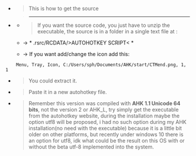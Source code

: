 - > This is how to get the source
- >- ---
   + > If you want the source code, you just have to unzip the executable, the source is in a folder in a single text file at : 

   + -> * .rsrc/RCDATA/>AUTOHOTKEY SCRIPT< *

   + -> If you want add/change the icon add this:

    
```autohotkey
    Menu, Tray, Icon, C:/Users/sph/Documents/AHK/start/CTMend.png, 1, 1
```

 + > You could extract it.
 + > Paste it in a new autohotkey file.
 + > Remember this version was compiled with **AHK 1.1 Unicode 64 bits**, not the version 2 or AHK_L, try simply get the
     executable from the autohotkey website, during the installation maybe the option utf8 will be proposed,
     i had no such option during my AHK installation(no need with the executable) because it is a little bit
     older on other platforms, but recently under windows 10 there is an option for utf8, idk what could be the
     result on this OS with or without the beta utf-8 implemented into the system.
